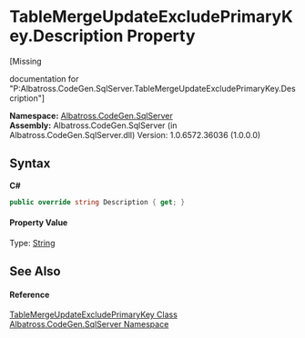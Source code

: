 # TableMergeUpdateExcludePrimaryKey.Description Property 
 

\[Missing <summary> documentation for "P:Albatross.CodeGen.SqlServer.TableMergeUpdateExcludePrimaryKey.Description"\]

**Namespace:**&nbsp;<a href="N_Albatross_CodeGen_SqlServer.md">Albatross.CodeGen.SqlServer</a><br />**Assembly:**&nbsp;Albatross.CodeGen.SqlServer (in Albatross.CodeGen.SqlServer.dll) Version: 1.0.6572.36036 (1.0.0.0)

## Syntax

**C#**<br />
``` C#
public override string Description { get; }
```


#### Property Value
Type: <a href="http://msdn2.microsoft.com/en-us/library/s1wwdcbf" target="_blank">String</a>

## See Also


#### Reference
<a href="T_Albatross_CodeGen_SqlServer_TableMergeUpdateExcludePrimaryKey.md">TableMergeUpdateExcludePrimaryKey Class</a><br /><a href="N_Albatross_CodeGen_SqlServer.md">Albatross.CodeGen.SqlServer Namespace</a><br />